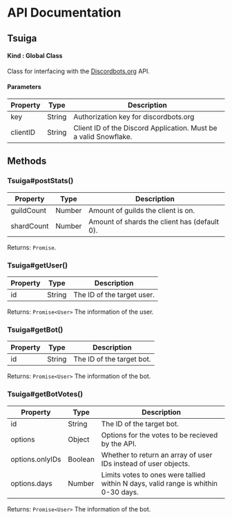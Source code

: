 # API Documentation

## Tsuiga

#### Kind : Global Class

Class for interfacing with the [Discordbots.org](https://discordbots.org) API.

#### Parameters

| Property | Type | Description |
| ------- | ------- | ------ |
| key | String | Authorization key for discordbots.org |
| clientID | String<Snowflake> | Client ID of the Discord Application. Must be a valid Snowflake. |


## Methods

### Tsuiga#postStats()

| Property | Type | Description |
| ------- | ------- | ------ |
| guildCount | Number | Amount of guilds the client is on. |
| shardCount | Number | Amount of shards the client has (default 0). |

Returns: `Promise`.

### Tsuiga#getUser()

| Property | Type | Description |
| ------- | ------- | ------ |
| id | String | The ID of the target user. |

Returns: `Promise<User>` The information of the user.

### Tsuiga#getBot()

| Property | Type | Description |
| ------- | ------- | ------ |
| id | String | The ID of the target bot. |

Returns: `Promise<User>` The information of the bot.


### Tsuiga#getBotVotes()

| Property | Type | Description |
| ------- | ------- | ------ |
| id | String | The ID of the target bot. |
| options | Object | Options for the votes to be recieved by the API. |
| options.onlyIDs | Boolean | Whether to return an array of user IDs instead of user objects. |
|options.days | Number | Limits votes to ones were tallied within N days, valid range is whithin 0-30 days. |

Returns: `Promise<User>` The information of the bot.






